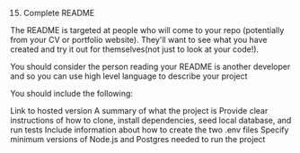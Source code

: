 15. Complete README

The README is targeted at people who will come to your repo (potentially from your CV or portfolio website). They'll want to see what you have created and try it out for themselves(not just to look at your code!).

You should consider the person reading your README is another developer and so you can use high level language to describe your project

You should include the following:

Link to hosted version
A summary of what the project is
Provide clear instructions of how to clone, install dependencies, seed local database, and run tests
Include information about how to create the two .env files
Specify minimum versions of Node.js and Postgres needed to run the project
